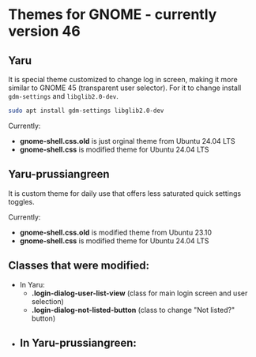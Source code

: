 # Themes for GNOME - currently version 46

## Yaru

It is special theme customized to change log in screen, making it more similar to GNOME 45 (transparent user selector). For it to change install `gdm-settings` and `libglib2.0-dev`.
```sh
sudo apt install gdm-settings libglib2.0-dev
```

Currently:
 - **gnome-shell.css.old** is just orginal theme from Ubuntu 24.04 LTS
 - **gnome-shell.css** is modified theme for Ubuntu 24.04 LTS

## Yaru-prussiangreen

It is custom theme for daily use that offers less saturated quick settings toggles.

Currently:
 - **gnome-shell.css.old** is modified theme from Ubuntu 23.10
 - **gnome-shell.css** is modified theme for Ubuntu 24.04 LTS

## Classes that were modified:
 - In Yaru:
   - **.login-dialog-user-list-view** (class for main login screen and user selection)
   - **.login-dialog-not-listed-button** (class to change "Not listed?" button)
 - In Yaru-prussiangreen:
   - 
